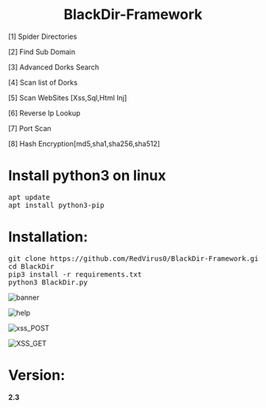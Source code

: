 
<h1 align="center">BlackDir-Framework</h1>
 <p>[1] Spider Directories<br></p>
 <p>[2] Find Sub Domain<br></p>
  <p>[3] Advanced Dorks Search </p>
  <p>[4] Scan list of Dorks </p>
 <p>[5] Scan WebSites [Xss,Sql,Html Inj] </p>
 <p>[6] Reverse Ip Lookup </p>
 <p>[7] Port Scan </p>
 <p>[8] Hash Encryption[md5,sha1,sha256,sha512] </p>
<h1>Install python3 on linux</h1>
<pre>
apt update
apt install python3-pip
</pre>

<h1>Installation:</h1>
<pre>
git clone https://github.com/RedVirus0/BlackDir-Framework.git
cd BlackDir
pip3 install -r requirements.txt
python3 BlackDir.py
</pre>
 

![banner](https://user-images.githubusercontent.com/46041727/80273365-1c0fa000-86da-11ea-9f34-14a1d699ab25.PNG)



![help](https://user-images.githubusercontent.com/46041727/80273393-50835c00-86da-11ea-95e1-43b5bf43db5d.PNG)


![xss_POST](https://user-images.githubusercontent.com/46041727/81505255-95240f80-92f6-11ea-900d-54e4be5c6bf9.PNG)


![XSS_GET](https://user-images.githubusercontent.com/46041727/81505271-b127b100-92f6-11ea-8072-de29941b821f.PNG)



# Version:
<b><p>2.3</p></b>
